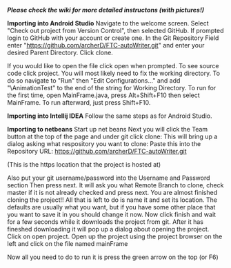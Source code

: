 ___Please check the wiki for more detailed instructons (with pictures!)___

__Importing into Android Studio__
Navigate to the welcome screen.
Select "Check out project from Version Control", then selected GitHub.
If prompted login to GitHub with your account or create one.
In the Git Repository Field enter "https://github.com/archerD/FTC-autoWriter.git" and enter your desired Parent Directory.
Click clone.

If you would like to open the file click open when prompted.
To see source code click project.
You will most likely need to fix the working directory.
To do so navigate to "Run" then "Edit Configurations..." and add "\AnimationTest" to the end of the string for Working Directory.
To run for the first time, open MainFrame.java, press Alt+Shift+F10 then select MainFrame.
To run afterward, just press Shift+F10.

__Importing into Intellij IDEA__
Follow the same steps as for Android Studio.

__Importing to netbeans__
Start up net beans
Next you will click the Team button at the top of the page and under git click clone:
This will bring up a dialog asking what respository you want to clone: Paste this into the Repository URL: https://github.com/archerD/FTC-autoWriter.git

(This is the https location that the project is hosted at)

Also put your git username/password into the Username and Password section
Then press next.
It will ask you what Remote Branch to clone, check master if it is not already checked and press next.
You are almost finished cloning the project!! All that is left to do is name it and set its location. The defaults are usually what you want, but if you have some other place that you want to save it in you should change it now.
Now click finish and wait for a few seconds while it downloads the project from git. After it has fineshed downloading it will pop up a dialog about opening the project. Click on open project.
Open up the project using the project browser on the left and click on the file named mainFrame

Now all you need to do to run it is press the green arrow on the top (or F6)
